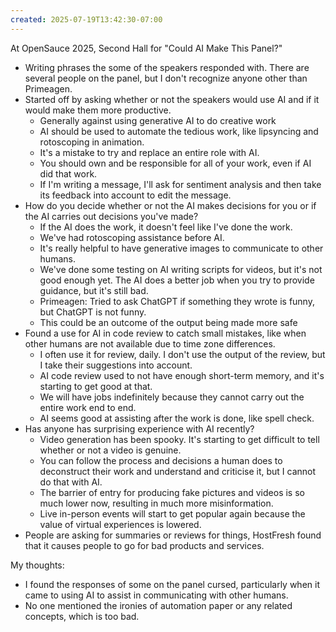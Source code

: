 ```yaml
---
created: 2025-07-19T13:42:30-07:00
---
```


At OpenSauce 2025, Second Hall for "Could AI Make This Panel?"
- Writing phrases the some of the speakers responded with. There are several people on the panel, but I don't recognize anyone other than Primeagen.
- Started off by asking whether or not the speakers would use AI and if it would make them more productive.
	- Generally against using generative AI to do creative work
	- AI should be used to automate the tedious work, like lipsyncing and rotoscoping in animation.
	- It's a mistake to try and replace an entire role with AI.
	- You should own and be responsible for all of your work, even if AI did that work.
	- If I'm writing a message, I'll ask for sentiment analysis and then take its feedback into account to edit the message.
- How do you decide whether or not the AI makes decisions for you or if the AI carries out decisions you've made?
	- If the AI does the work, it doesn't feel like I've done the work.
	- We've had rotoscoping assistance before AI.
	- It's really helpful to have generative images to communicate to other humans.
	- We've done some testing on AI writing scripts for videos, but it's not good enough yet. The AI does a better job when you try to provide guidance, but it's still bad.
	- Primeagen: Tried to ask ChatGPT if something they wrote is funny, but ChatGPT is not funny.
	- This could be an outcome of the output being made more safe
- Found a use for AI in code review to catch small mistakes, like when other humans are not available due to time zone differences.
	- I often use it for review, daily. I don't use the output of the review, but I take their suggestions into account.
	- AI code review used to not have enough short-term memory, and it's starting to get good at that.
	- We will have jobs indefinitely because they cannot carry out the entire work end to end.
	- AI seems good at assisting after the work is done, like spell check.
- Has anyone has surprising experience with AI recently?
	- Video generation has been spooky. It's starting to get difficult to tell whether or not a video is genuine.
	- You can follow the process and decisions a human does to deconstruct their work and understand and criticise it, but I cannot do that with AI.
	- The barrier of entry for producing fake pictures and videos is so much lower now, resulting in much more misinformation.
	- Live in-person events will start to get popular again because the value of virtual experiences is lowered.
- People are asking for summaries or reviews for things, HostFresh found that it causes people to go for bad products and services.

My thoughts:
- I found the responses of some on the panel cursed, particularly when it came to using AI to assist in communicating with other humans.
- No one mentioned the ironies of automation paper or any related concepts, which is too bad.
